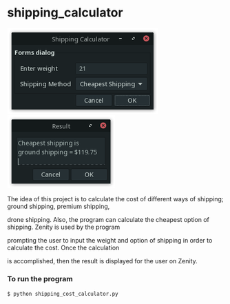 # shipping_calculator

![img1](https://github.com/naa-7/shipping_calculator/blob/main/img.png)
![img2](https://github.com/naa-7/shipping_calculator/blob/main/img2.png)

The idea of this project is to calculate the cost of different ways of shipping; ground shipping, premium shipping,

drone shipping. Also, the program can calculate the cheapest option of shipping. Zenity is used by the program 

prompting the user to input the weight and option of shipping in order to calculate the cost. Once the calculation 

is accomplished, then the result is displayed for the user on Zenity.

### To run the program

    $ python shipping_cost_calculator.py
